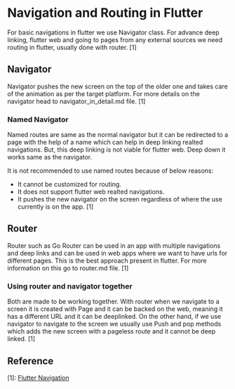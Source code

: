 # Navigation and Routing in Flutter

For basic navigations in flutter we use Navigator class. For advance deep linking, flutter web and going to pages from any external sources we need routing in flutter, usually done with router. [1]

## Navigator

Navigator pushes the new screen on the top of the older one and takes care of the animation as per the target platform. For more details on the navigator head to navigator_in_detail.md file. [1]

### Named Navigator

Named routes are same as the normal navigator but it can be redirected to a page with the help of a name which can help in deep linking realted navigations. But, this deep linking is not viable for flutter web. Deep down it works same as the navigator.

It is not recommended to use named routes because of below reasons:

- It cannot be customized for routing.
- It does not support flutter web realted navigations.
- It pushes the new navigator on the screen regardless of where the use currently is on the app. [1]

## Router

Router such as Go Router can be used in an app with multiple navigations and deep links and can be used in web apps where we want to have urls for different pages. This is the best approach present in flutter. For more information on this go to router.md file. [1]

### Using router and navigator together

Both are made to be working together. With router when we navigate to a screen it is created with Page and it can be backed on the web, meaning it has a different URL and it can be deeplinked. On the other hand, if we use navigator to navigate to the screen we usually use Push and pop methods which adds the new screen with a pageless route and it cannot be deep linked. [1]

## Reference

[1]: [Flutter Navigation](<https://docs.flutter.dev/ui/navigation>)
